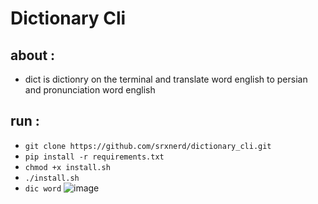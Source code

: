 # Dictionary Cli

## about :
- dict is dictionry on the terminal and translate word english to persian and pronunciation word english 

## run :
- `git clone https://github.com/srxnerd/dictionary_cli.git`
- `pip install -r requirements.txt`
- `chmod +x install.sh`
- `./install.sh`
- `dic word`
![image](https://user-images.githubusercontent.com/46731929/72689023-33ab1b80-3b22-11ea-8a45-e1ac723ebc06.png)
